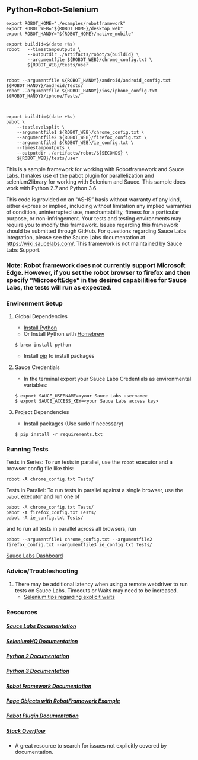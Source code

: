 ## Python-Robot-Selenium

```shell
export ROBOT_HOME="./examples/robotframework"
export ROBOT_WEB="${ROBOT_HOME}/desktop_web"
export ROBOT_HANDY="${ROBOT_HOME}/native_mobile"

export buildId=$(date +%s)
robot   --timestampoutputs \
        --outputdir ./artifacts/robot/${buildId} \
        --argumentfile ${ROBOT_WEB}/chrome_config.txt \
        ${ROBOT_WEB}/tests/user


robot --argumentfile ${ROBOT_HANDY}/android/android_config.txt ${ROBOT_HANDY}/android/Tests/
robot --argumentfile ${ROBOT_HANDY}/ios/iphone_config.txt ${ROBOT_HANDY}/iphone/Tests/



export buildId=$(date +%s)
pabot \
    --testlevelsplit \
    --argumentfile1 ${ROBOT_WEB}/chrome_config.txt \
    --argumentfile2 ${ROBOT_WEB}/firefox_config.txt \
    --argumentfile3 ${ROBOT_WEB}/ie_config.txt \
    --timestampoutputs \
    --outputdir ./artifacts/robot/${SECONDS} \
    ${ROBOT_WEB}/tests/user
```


This is a sample framework for working with Robotframework and Sauce Labs. It makes use of the pabot plugin for parallelization and selenium2library for working with Selenium and Sauce. This sample does work with Python 2.7 and Python 3.6.

This code is provided on an "AS-IS” basis without warranty of any kind, either express or implied, including without limitation any implied warranties of condition, uninterrupted use, merchantability, fitness for a particular purpose, or non-infringement. Your tests and testing environments may require you to modify this framework. Issues regarding this framework should be submitted through GitHub. For questions regarding Sauce Labs integration, please see the Sauce Labs documentation at https://wiki.saucelabs.com/. This framework is not maintained by Sauce Labs Support.

### Note: Robot framework does not currently support Microsoft Edge. However, if you set the robot browser to firefox and then specify "MicrosoftEdge" in the desired capabilities for Sauce Labs, the tests will run as expected. 

### Environment Setup

1. Global Dependencies
    * [Install Python](https://www.python.org/downloads/)
    * Or Install Python with [Homebrew](http://brew.sh/)
    ```
    $ brew install python
    ```
    * Install [pip](https://pip.pypa.io/en/stable/installing/) to install packages

2. Sauce Credentials
    * In the terminal export your Sauce Labs Credentials as environmental variables:
    ```
    $ export SAUCE_USERNAME=<your Sauce Labs username>
	$ export SAUCE_ACCESS_KEY=<your Sauce Labs access key>
    ```
3. Project Dependencies
	* Install packages (Use sudo if necessary)
	```
	$ pip install -r requirements.txt
	```
### Running Tests

Tests in Series: To run tests in parallel, use the `robot` executor and a browser config file like this:

```
robot -A chrome_config.txt Tests/
```

Tests in Parallel: To run tests in parallel against a single browser, use the `pabot` executor and run one of
```
pabot -A chrome_config.txt Tests/
pabot -A firefox_config.txt Tests/
pabot -A ie_config.txt Tests/
```
and to run all tests in parallel across all browsers, run
```
pabot --argumentfile1 chrome_config.txt --argumentfile2 firefox_config.txt --argumentfile3 ie_config.txt Tests/
```

[Sauce Labs Dashboard](https://app.saucelabs.com/dashboard)

### Advice/Troubleshooting

1. There may be additional latency when using a remote webdriver to run tests on Sauce Labs. Timeouts or Waits may need to be increased.
    * [Selenium tips regarding explicit waits](https://wiki.saucelabs.com/display/DOCS/Best+Practice%3A+Use+Explicit+Waits)

### Resources
##### [Sauce Labs Documentation](https://wiki.saucelabs.com/)

##### [SeleniumHQ Documentation](http://www.seleniumhq.org/docs/)

##### [Python 2 Documentation](https://docs.python.org/2.7/)

##### [Python 3 Documentation](https://docs.python.org/3.6/)

##### [Robot Framework Documentation](http://robotframework.org/#documentation)

##### [Page Objects with RobotFramework Example](https://github.com/markwinspear/RobotFramework-layered-sauce-start)

##### [Pabot Plugin Documentation](https://github.com/mkorpela/pabot/blob/master/README.md)

##### [Stack Overflow](http://stackoverflow.com/)
* A great resource to search for issues not explicitly covered by documentation.
